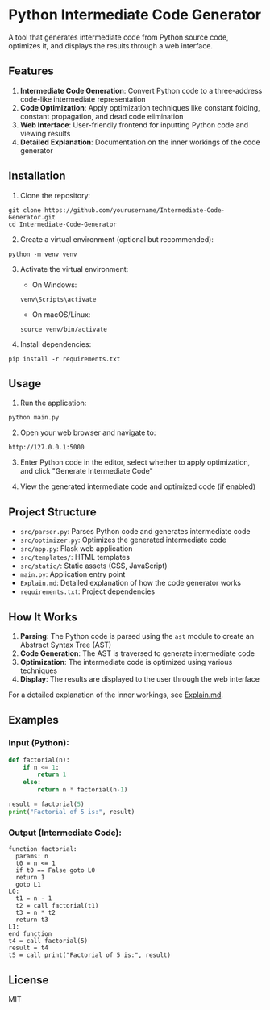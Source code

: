 # Python Intermediate Code Generator

A tool that generates intermediate code from Python source code, optimizes it, and displays the results through a web interface.

## Features

1. **Intermediate Code Generation**: Convert Python code to a three-address code-like intermediate representation
2. **Code Optimization**: Apply optimization techniques like constant folding, constant propagation, and dead code elimination
3. **Web Interface**: User-friendly frontend for inputting Python code and viewing results
4. **Detailed Explanation**: Documentation on the inner workings of the code generator

## Installation

1. Clone the repository:
```
git clone https://github.com/yourusername/Intermediate-Code-Generator.git
cd Intermediate-Code-Generator
```

2. Create a virtual environment (optional but recommended):
```
python -m venv venv
```

3. Activate the virtual environment:
   - On Windows:
   ```
   venv\Scripts\activate
   ```
   - On macOS/Linux:
   ```
   source venv/bin/activate
   ```

4. Install dependencies:
```
pip install -r requirements.txt
```

## Usage

1. Run the application:
```
python main.py
```

2. Open your web browser and navigate to:
```
http://127.0.0.1:5000
```

3. Enter Python code in the editor, select whether to apply optimization, and click "Generate Intermediate Code"

4. View the generated intermediate code and optimized code (if enabled)

## Project Structure

- `src/parser.py`: Parses Python code and generates intermediate code
- `src/optimizer.py`: Optimizes the generated intermediate code
- `src/app.py`: Flask web application
- `src/templates/`: HTML templates
- `src/static/`: Static assets (CSS, JavaScript)
- `main.py`: Application entry point
- `Explain.md`: Detailed explanation of how the code generator works
- `requirements.txt`: Project dependencies

## How It Works

1. **Parsing**: The Python code is parsed using the `ast` module to create an Abstract Syntax Tree (AST)
2. **Code Generation**: The AST is traversed to generate intermediate code
3. **Optimization**: The intermediate code is optimized using various techniques
4. **Display**: The results are displayed to the user through the web interface

For a detailed explanation of the inner workings, see [Explain.md](Explain.md).

## Examples

### Input (Python):
```python
def factorial(n):
    if n <= 1:
        return 1
    else:
        return n * factorial(n-1)

result = factorial(5)
print("Factorial of 5 is:", result)
```

### Output (Intermediate Code):
```
function factorial:
  params: n
  t0 = n <= 1
  if t0 == False goto L0
  return 1
  goto L1
L0:
  t1 = n - 1
  t2 = call factorial(t1)
  t3 = n * t2
  return t3
L1:
end function
t4 = call factorial(5)
result = t4
t5 = call print("Factorial of 5 is:", result)
```

## License

MIT
